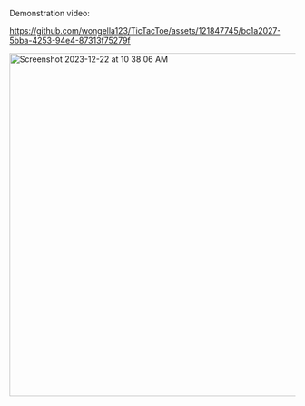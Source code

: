 Demonstration video:

https://github.com/wongella123/TicTacToe/assets/121847745/bc1a2027-5bba-4253-94e4-87313f75279f





<img width="603" alt="Screenshot 2023-12-22 at 10 38 06 AM" src="https://github.com/wongella123/TicTacToe/assets/121847745/d56ef390-a58b-48c5-b111-303bb3e5aaf1">
